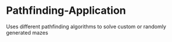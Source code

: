 # Pathfinding-Application
Uses different pathfinding algorithms to solve custom or randomly generated mazes
